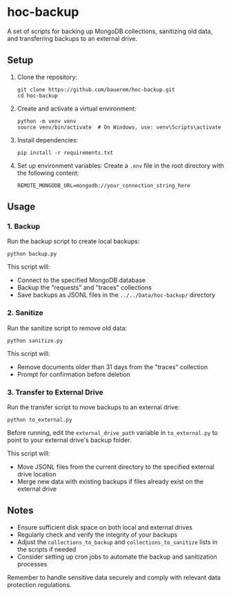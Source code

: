 # hoc-backup

A set of scripts for backing up MongoDB collections, sanitizing old data, and transferring backups to an external drive.

## Setup

1. Clone the repository:

   ```
   git clone https://github.com/bauerem/hoc-backup.git
   cd hoc-backup
   ```

2. Create and activate a virtual environment:

   ```
   python -m venv venv
   source venv/bin/activate  # On Windows, use: venv\Scripts\activate
   ```

3. Install dependencies:

   ```
   pip install -r requirements.txt
   ```

4. Set up environment variables:
   Create a `.env` file in the root directory with the following content:
   ```
   REMOTE_MONGODB_URL=mongodb://your_connection_string_here
   ```

## Usage

### 1. Backup

Run the backup script to create local backups:

```
python backup.py
```

This script will:

- Connect to the specified MongoDB database
- Backup the "requests" and "traces" collections
- Save backups as JSONL files in the `../../Data/hoc-backup/` directory

### 2. Sanitize

Run the sanitize script to remove old data:

```
python sanitize.py
```

This script will:

- Remove documents older than 31 days from the "traces" collection
- Prompt for confirmation before deletion

### 3. Transfer to External Drive

Run the transfer script to move backups to an external drive:

```
python to_external.py
```

Before running, edit the `external_drive_path` variable in `to_external.py` to point to your external drive's backup folder.

This script will:

- Move JSONL files from the current directory to the specified external drive location
- Merge new data with existing backups if files already exist on the external drive

## Notes

- Ensure sufficient disk space on both local and external drives
- Regularly check and verify the integrity of your backups
- Adjust the `collections_to_backup` and `collections_to_sanitize` lists in the scripts if needed
- Consider setting up cron jobs to automate the backup and sanitization processes

Remember to handle sensitive data securely and comply with relevant data protection regulations.
